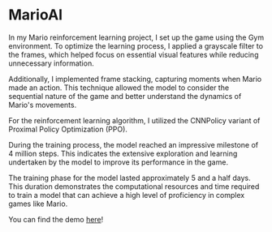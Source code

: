 # MarioAI

In my Mario reinforcement learning project, I set up the game using the Gym environment. To optimize the learning process, I applied a grayscale filter to the frames, which helped focus on essential visual features while reducing unnecessary information.

Additionally, I implemented frame stacking, capturing moments when Mario made an action. This technique allowed the model to consider the sequential nature of the game and better understand the dynamics of Mario's movements.

For the reinforcement learning algorithm, I utilized the CNNPolicy variant of Proximal Policy Optimization (PPO).

During the training process, the model reached an impressive milestone of 4 million steps. This indicates the extensive exploration and learning undertaken by the model to improve its performance in the game.

The training phase for the model lasted approximately 5 and a half days. This duration demonstrates the computational resources and time required to train a model that can achieve a high level of proficiency in complex games like Mario.

You can find the demo [here]()!
